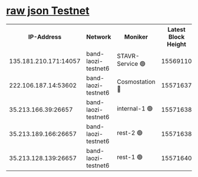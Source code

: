 
[raw json Testnet](https://rpc-check.bandt.stavr.tech/bandt/rpcbandt_result.json)
=

<table><tr><th>IP-Address</th><th>Network</th><th>Moniker</th><th>Latest Block Height</th><th>Earliest Block Height</th><th>Catching Up</th><th>Tx Index</th><th>Voting Power</th><th>Scan Time</th></tr><tr><td>135.181.210.171:14057</td><td>band-laozi-testnet6</td><td>STAVR-Service 🟢</td><td>15569110</td><td>15322501</td><td>False</td><td>on</td><td>0</td><td>2024-02-05T23:22:44.375543634UTC</td></tr><tr><td>222.106.187.14:53602</td><td>band-laozi-testnet6</td><td>Cosmostation 🔴</td><td>15571637</td><td>15423001</td><td>False</td><td>on</td><td>2203623</td><td>2024-02-05T23:22:45.737441226UTC</td></tr><tr><td>35.213.166.39:26657</td><td>band-laozi-testnet6</td><td>internal-1 🟢</td><td>15571638</td><td>15471638</td><td>False</td><td>on</td><td>0</td><td>2024-02-05T23:22:46.695725250UTC</td></tr><tr><td>35.213.189.166:26657</td><td>band-laozi-testnet6</td><td>rest-2 🟢</td><td>15571638</td><td>15471638</td><td>False</td><td>on</td><td>0</td><td>2024-02-05T23:22:47.605325308UTC</td></tr><tr><td>35.213.128.139:26657</td><td>band-laozi-testnet6</td><td>rest-1 🟢</td><td>15571640</td><td>15471640</td><td>False</td><td>on</td><td>0</td><td>2024-02-05T23:22:52.624221513UTC</td></tr></table>
